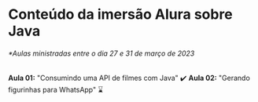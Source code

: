# Conteúdo da imersão Alura sobre Java
###### *Aulas ministradas entre o dia 27 e 31 de março de 2023

**Aula 01:** "Consumindo uma API de filmes com Java" :heavy_check_mark:
**Aula 02:** "Gerando figurinhas para WhatsApp" :hourglass:
